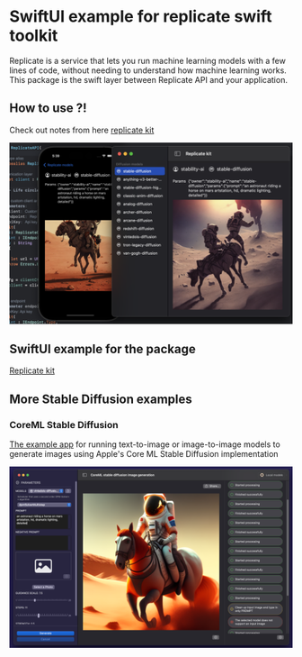 # SwiftUI example for replicate swift toolkit

Replicate is a service that lets you run machine learning models with a few lines of code, without needing to understand how machine learning works. This package is the swift layer between Replicate API and your application.
 
 ## How to use ?! 
 Check out notes from here 
 [replicate kit](https://github.com/The-Igor/replicate-kit-swift)
 
  ![The concept](https://github.com/The-Igor/replicate-kit-swift/blob/main/img/image_01.png) 

## SwiftUI example for the package

 [Replicate kit](https://github.com/The-Igor/replicate-kit-swift)

## More Stable Diffusion examples 

### CoreML Stable Diffusion
[The example app](https://github.com/The-Igor/coreml-stable-diffusion-swift-example) for running text-to-image or image-to-image models to generate images using Apple's Core ML Stable Diffusion implementation

![The concept](https://github.com/The-Igor/coreml-stable-diffusion-swift-example/blob/main/img/img_01.png) 
